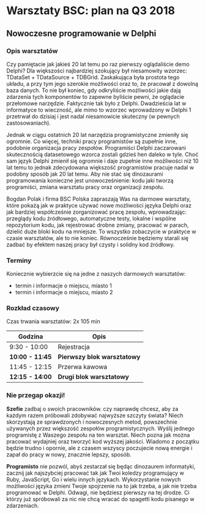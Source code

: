 # Warsztaty BSC: plan na Q3 2018

## Nowoczesne programowanie w Delphi

### Opis warsztatów

Czy pamiętacie jak jakieś 20 lat temu po raz pierwszy oglądaliście demo Delphi? Dla większości najbardziej szokujący był niesamowity wzorzec: TDataSet + TDataSource + TDBGrid. Zaskakująca była prostota tego układu, a przy tym jego szerokie możliwości oraz to, że pracował z dowolną baza danych. To nie był koniec, gdy odkryliście możliwości jakie dają zdarzenia tych komponentów to zapewne byliście pewni, że oglądacie przełomowe narzędzie. Faktycznie tak było z Delphi. Dwadzieścia lat w informatyce to wieczność, ale mimo to wzorzec wprowadzony w Delphi 1 przetrwał do dzisiaj i jest nadal niesamowicie skuteczny (w pewnych zastosowaniach).

Jednak w ciągu ostatnich 20 lat narzędzia programistyczne zmieniły się ogromnie. Co więcej, techniki pracy programistów są zupełnie inne, podobnie organizacja pracy zespołów. Programiści Delphi zaczarowani skutecznością datasetowego wzorca zostali gdzieś hen daleko w tyle. Choć sam język Delphi zmienił się ogromnie i daje zupełnie inne możliwości niż 10 lat temu to jednak zdecydowana większość programistów pracuje nadal w podobny sposób jak 20 lat temu. Aby nie stać się dinozaurami programowania konieczne jest unowocześnienie: kodu jaki tworzą programiści, zmiana warsztatu pracy oraz organizacji zespołu.

Bogdan Polak i firma BSC Polska zapraszają Was na darmowe warsztaty, które pokażą jak w praktyce używać nowe możliwości języka Delphi oraz jak bardziej współcześnie zorganizować pracę zespołu, wprowadzając: przeglądy kodu źródłowego, automatyczne testy, lokalne i wspólne repozytorium kodu, jak rejestrować drobne zmiany, pracować w parach, dzielić duże bloki kodu na mniejsze. To wszystko zobaczycie w praktyce w czasie warsztatów, ale to nie koniec. Równocześnie będziemy starali się zadbać by efektem naszej pracy był czysty i solidny kod źródłowy.

### Terminy

Koniecznie wybierzcie się na jedne z naszych darmowych warsztatów:

* termin i informacje o miejscu, miasto 1
* termin i informacje o miejscu, miasto 2

### Rozkład czasowy

Czas trwania warsztatów: 2x 105 min

| Godzina | Opis |
| --- | -- |
| 9:30 - 10:00 | Rejestracja
| **10:00 - 11:45** | **Pierwszy blok warsztatowy** |
| 11:45 - 12:15 | Przerwa kawowa |
| **12:15 - 14:00** | **Drugi blok warsztatowy** |


### Nie przegap okazji!

**Szefie** zadbaj o swoich pracowników. czy naprawdę chcesz, aby za każdym razem próbowali zdobywać najwyższe szczyty świata? Niech skorzystają ze sprawdzonych i nowoczesnych metod, powszechnie używanych przez większość zespołów programistycznych. Wyślij jednego programistę z Waszego zespołu na ten warsztat. Niech pozna jak można pracować wydajniej oraz tworzyć kod wyższej jakości. Wiadomo z początku będzie trudno i opornie, ale z czasem wszyscy poczujecie nową energie i zapał do pracy w nowy, znacznie lepszy, sposób.

**Programisto** nie pozwól, abyś zestarzał się będąc dinozaurem informatyki, zacznij jak najszybciej pracować tak jak Twoi koledzy programujący w Ruby, JavaScript, Go i wielu innych językach. Wykorzystanie nowych możliwości języka zmieni Twoje spojrzenie na to jak trzeba, a jak nie trzeba programować w Delphi. Odwagi, nie będziesz pierwszy na tej drodze. Ci którzy już spróbowali za nic nie chcą wracać do spagetti kodu pisanego w zdarzeniach.
